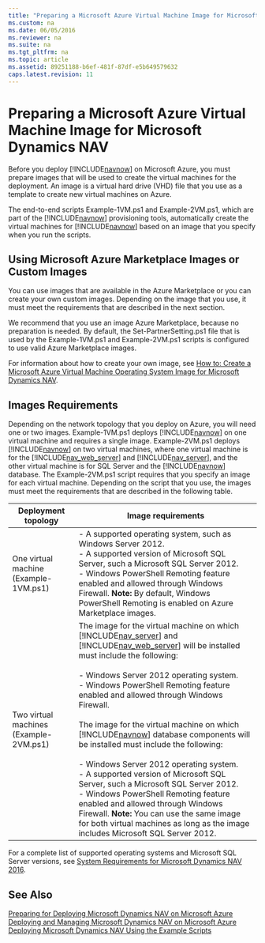 ```yaml
---
title: "Preparing a Microsoft Azure Virtual Machine Image for Microsoft Dynamics NAV"
ms.custom: na
ms.date: 06/05/2016
ms.reviewer: na
ms.suite: na
ms.tgt_pltfrm: na
ms.topic: article
ms.assetid: 89251188-b6ef-481f-87df-e5b649579632
caps.latest.revision: 11
---
```

# Preparing a Microsoft Azure Virtual Machine Image for Microsoft Dynamics NAV
Before you deploy [!INCLUDE[navnow](includes/navnow_md.md)] on Microsoft Azure, you must prepare images that will be used to create the virtual machines for the deployment. An image is a virtual hard drive \(VHD\) file that you use as a template to create new virtual machines on Azure.  
  
 The end\-to\-end scripts Example\-1VM.ps1 and Example\-2VM.ps1, which are part of the [!INCLUDE[navnow](includes/navnow_md.md)] provisioning tools, automatically create the virtual machines for [!INCLUDE[navnow](includes/navnow_md.md)] based on an image that you specify when you run the scripts.  
  
## Using Microsoft Azure Marketplace Images or Custom Images  
 You can use images that are available in the Azure Marketplace or you can create your own custom images. Depending on the image that you use, it must meet the requirements that are described in the next section.  
  
 We recommend that you use an image Azure Marketplace, because no preparation is needed. By default, the Set\-PartnerSetting.ps1 file that is used by the Example\-1VM.ps1 and Example\-2VM.ps1 scripts is configured to use valid Azure Marketplace images.  
  
 For information about how to create your own image, see [How to: Create a Microsoft Azure Virtual Machine Operating System Image for Microsoft Dynamics NAV](../Topic/How%20to:%20Create%20a%20Microsoft%20Azure%20Virtual%20Machine%20Operating%20System%20Image%20for%20Microsoft%20Dynamics%20NAV.md).  
  
##  <a name="ImageRequirements"></a> Images Requirements  
 Depending on the network topology that you deploy on Azure, you will need one or two images. Example\-1VM.ps1 deploys [!INCLUDE[navnow](includes/navnow_md.md)] on one virtual machine and requires a single image. Example\-2VM.ps1 deploys [!INCLUDE[navnow](includes/navnow_md.md)] on two virtual machines, where one virtual machine is for the [!INCLUDE[nav_web_server](includes/nav_web_server_md.md)] and [!INCLUDE[nav_server](includes/nav_server_md.md)], and the other virtual machine is for SQL Server and the [!INCLUDE[navnow](includes/navnow_md.md)] database. The Example\-2VM.ps1 script requires that you specify an image for each virtual machine. Depending on the script that you use, the images must meet the requirements that are described in the following table.  
  
|Deployment topology|Image requirements|  
|-------------------------|------------------------|  
|One virtual machine \(Example\-1VM.ps1\)|-   A supported operating system, such as Windows Server 2012.<br />-   A supported version of Microsoft SQL Server, such a Microsoft SQL Server 2012.<br />-   Windows PowerShell Remoting feature enabled and allowed through Windows Firewall. **Note:**      By default, Windows PowerShell Remoting is enabled on Azure Marketplace images.|  
|Two virtual machines \(Example\-2VM.ps1\)|The image for the virtual machine on which [!INCLUDE[nav_server](includes/nav_server_md.md)] and [!INCLUDE[nav_web_server](includes/nav_web_server_md.md)] will be installed must include the following:<br /><br /> -   Windows Server 2012 operating system.<br />-   Windows PowerShell Remoting feature enabled and allowed through Windows Firewall.<br /><br /> The image for the virtual machine on which [!INCLUDE[navnow](includes/navnow_md.md)] database components will be installed must include the following:<br /><br /> -   Windows Server 2012 operating system.<br />-   A supported version of Microsoft SQL Server, such a Microsoft SQL Server 2012.<br />-   Windows PowerShell Remoting feature enabled and allowed through Windows Firewall. **Note:**  You can use the same image for both virtual machines as long as the image includes Microsoft SQL Server 2012.|  
  
 For a complete list of supported operating systems and Microsoft SQL Server versions, see [System Requirements for Microsoft Dynamics NAV 2016](System-Requirements-for-Microsoft-Dynamics-NAV-2016.md).  
  
## See Also  
 [Preparing for Deploying Microsoft Dynamics NAV on Microsoft Azure](Preparing-for-Deploying-Microsoft-Dynamics-NAV-on-Microsoft-Azure.md)   
 [Deploying and Managing Microsoft Dynamics NAV on Microsoft Azure](Deploying-and-Managing-Microsoft-Dynamics-NAV-on-Microsoft-Azure.md)   
 [Deploying Microsoft Dynamics NAV Using the Example Scripts](Deploying-Microsoft-Dynamics-NAV-Using-the-Example-Scripts.md)